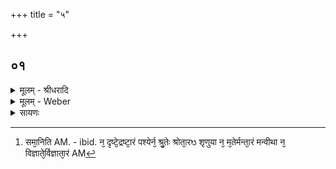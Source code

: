 +++
title = "५"

+++


## ०१
<details><summary>मूलम् - श्रीधरादि</summary>

अ᳘थ हैनमुषस्तश्चा᳘क्रायणः पप्प्रच्छ॥  
या᳘ज्ञवल्क्ये᳘ति होवाच य᳘त्साक्षाद᳘परोक्षाद्ब्र᳘ह्म य᳘ ऽआत्मा᳘ सर्व्वान्तरस्त᳘म्मे व्व्या᳘चक्ष्वे᳘त्येष᳘ त ऽआत्मा᳘ सर्व्वान्तरः[[!!]] कतमो᳘ याज्ञवल्क्य सर्व्वान्तरो यः᳘ प्प्राणे᳘न प्प्रा᳘णिति स᳘ त ऽआत्मा᳘ सर्व्वान्तरो[[!!]] यो ऽपाने᳘नापा᳘निति स᳘ त ऽआत्मा᳘ सर्व्वान्तरो यो व्व्याने᳘न[[!!]] व्व्य᳘निति स᳘ त ऽआत्मा᳘ सर्व्वान्तरो य᳘ ऽउदाने᳘नोद᳘निति स᳘ त ऽआत्मा᳘ सर्व्वान्तरो यः᳘ समाने᳘न समा᳘निति स᳘ त ऽआत्मा᳘ सर्व्वान्तरः स᳘ होवाचोषस्तश्चा᳘क्रायणो य᳘था वै᳘ ब्ब्रूया᳘दसौ गौ᳘रसाव᳘श्व ऽइ᳘त्येव᳘मे᳘वैतद्व्य᳘पदिष्टम्भवति य᳘देव᳘ साक्षाद᳘परोक्षाद्ब्र᳘ह्म य᳘ ऽआत्मा᳘ सर्व्वान्तरस्त᳘म्मे व्व्या᳘चक्ष्वे᳘त्येष᳘ त ऽआत्मा᳘ सर्व्वान्तरः[[!!]] कतमो᳘ याज्ञवल्क्य सर्व्वान्तरो न᳘ दृष्टे᳘र्द्द्रष्टा᳘रम्पश्येर्न्न᳘ श्रु᳘तेः श्रोता᳘रᳫँ᳭ शृणुया न᳘ मते᳘र्म्मन्ता᳘रम्मन्वीथा न᳘ व्विज्ञाते᳘र्व्विज्ञाता᳘रम्वि᳘जानीया ऽएष᳘ त ऽआत्मा᳘ सर्व्वान्तरो᳘ ऽतो ऽन्यदा᳘र्तन्त᳘तो होषस्तश्चा᳘क्रायण ऽउ᳘परराम॥
</details>
<details><summary>मूलम् - Weber</summary>

अ᳘थ हैनमुषस्तश्चा᳘क्रायणः पप्रछ॥  
या᳘ज्ञवल्क्ये᳘ति होवाच य᳘त्साक्षाद᳘परोक्षाद्ब्र᳘ह्म य᳘ आत्मा᳘ सर्वान्तरस्त᳘म् मे व्या᳘चक्ष्वे᳘त्येष᳘ त आत्मा᳘ सर्वान्तरः᳘ कतमो᳘ याज्ञवल्क्य सर्वान्तरो यः᳘ प्राणे᳘न प्रा᳘णिति स᳘ त आत्मा᳘ सर्वान्तरोॗ योऽपाने᳘नापा᳘निति स᳘ त आत्मा᳘ सर्वान्तरो यो व्या᳘नेन व्य᳘निति स᳘ त आत्मा᳘ सर्वान्तरो य᳘ उदाने᳘नोद᳘निति स᳘ त आत्मा᳘ सर्वान्तरो यः᳘ समाने᳘न सम᳘निति [^wbr_1] स᳘ त आत्मा᳘ सर्वान्तरः स᳘ होवाचोषस्तश्चा᳘क्रायणो य᳘था वै᳘ ब्रूया᳘दसौ गौ᳘रसाव᳘श्व इ᳘त्येव᳘मेॗवैतद्व्य᳘पदिष्टम् भवति य᳘देव᳘ साक्षाद᳘परोक्षाद्ब्र᳘ह्म य᳘ आत्मा᳘ सर्वान्तरस्त᳘म् मे व्या᳘चक्ष्वे᳘त्येष᳘ त आत्मा᳘ सर्वान्तरः᳘ कतमो᳘ याज्ञवल्क्य सर्वान्तरो न दृ᳘ष्टेर्द्रष्टा᳘रम् पश्येर्न श्रु᳘तेः श्रोता᳘रं शृणुया न᳘ मते᳘र्मन्ता᳘रम् मन्वीथा न वि᳘ज्ञातेर्विज्ञाता᳘रं वि᳘ज्ञानीया एष᳘ त आत्मा᳘ सर्वान्तरो᳘ऽतोऽन्यदा᳘र्तं त᳘तो होषस्तश्चा᳘क्रायण उ᳘परराम॥  

[^wbr_1]: समा᳘निति AM. - ibid. न᳘ दृष्टे᳘द्रष्टा᳘रं पश्येर्न᳘ श्रु᳘तेः श्रोता᳘रᳫ शृणुया न᳘ म᳘तेर्मन्ता᳘रं मन्वीथा न᳘ विज्ञाते᳘र्विज्ञाता᳘रं AM
</details>

<details><summary>सायणः</summary>

…
</details>

